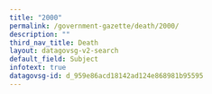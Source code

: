 ```yaml
---
title: "2000"
permalink: /government-gazette/death/2000/
description: ""
third_nav_title: Death
layout: datagovsg-v2-search
default_field: Subject
infotext: true
datagovsg-id: d_959e86acd18142ad124e868981b95595
---
```

